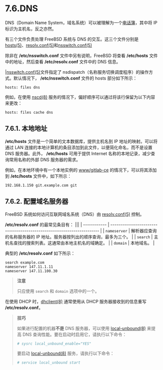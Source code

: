 # 7.6.DNS

DNS（Domain Name System，域名系统）可以被理解为一个[电话簿](https://en.wikipedia.org/wiki/Telephone_directory)，其中将 IP 标识为主机名，反之亦然。

有三个文件负责处理 FreeBSD 系统与 DNS 的交互。这三个文件分别是[hosts(5)](https://man.freebsd.org/cgi/man.cgi?query=hosts&sektion=5&format=html)、[resolv.conf(5)](https://man.freebsd.org/cgi/man.cgi?query=resolv.conf&sektion=5&format=html)和[nsswitch.conf(5)](https://man.freebsd.org/cgi/man.cgi?query=nsswitch.conf&sektion=5&format=html)

除非在 **/etc/nsswitch.conf** 文件中另有说明，FreeBSD 将查看 **/etc/hosts** 文件中的地址，然后查看 **/etc/resolv.conf** 文件中的 DNS 信息。

|[nsswitch.conf(5)](https://man.freebsd.org/cgi/man.cgi?query=nsswitch.conf&sektion=5&format=html)文件指定了 nsdispatch（名称服务切换调度程序）的操作方式。默认情况下， **/etc/nsswitch.conf** 文件的 hosts 部分如下所示：

```plaintext
hosts: files dns
```

例如，在使用 [nscd(8)](https://man.freebsd.org/cgi/man.cgi?query=nscd&sektion=8&format=html) 服务的情况下，偏好顺序可以通过将该行保留为以下内容来更改：

```plaintext
hosts: files cache dns
```

## 7.6.1. 本地地址

**/etc/hosts** 文件是一个简单的文本数据库，提供主机名到 IP 地址的映射。可以将通过 LAN 连接的本地计算机的条目添加到此文件，以便简化命名，而不是设置 DNS 服务器。此外， **/etc/hosts** 可用于提供 Internet 名称的本地记录，减少查询常用名称的外部 DNS 服务器的需求。

例如，在本地环境中有一个本地实例的 [www/gitlab-ce](https://cgit.freebsd.org/ports/tree/www/gitlab-ce/) 的情况下，可以将其添加到 **/etc/hosts** 文件中，如下所示：

```plaintext
192.168.1.150 git.example.com git
```

## 7.6.2. 配置域名服务器

FreeBSD 系统如何访问互联网域名系统（DNS）由 [resolv.conf(5)](https://man.freebsd.org/cgi/man.cgi?query=resolv.conf&sektion=5&format=html) 控制。

**/etc/resolv.conf** 的最常见条目有：
|||
| ------------ | ------------------------------------------------------------------------ |
| `nameserver` | 解析器应查询的名称服务器的 IP 地址。服务器按列出的顺序查询，最多为三个。 |
| `search`     | 主机名查找的搜索列表。这通常由本地主机名的域确定。                       |
| `domain`     | 本地域名。                                                               |

典型的 **/etc/resolv.conf** 如下所示：

```plaintext
search example.com
nameserver 147.11.1.11
nameserver 147.11.100.30
```

> **注意**
>
> 只应使用 `search` 和 `domain` 选项中的一个。 

在使用 DHCP 时，[dhclient(8)](https://man.freebsd.org/cgi/man.cgi?query=dhclient&sektion=8&format=html) 通常使用从 DHCP 服务器接收到的信息重写 **/etc/resolv.conf**。

> **技巧**
>
> 如果进行配置的机器**不是** DNS 服务器，可以使用 [local-unbound(8)](https://man.freebsd.org/cgi/man.cgi?query=local-unbound&sektion=8&format=html) 来提高 DNS 查询性能。要在启动时启用它，请执行以下命令：
>
>```bash
># sysrc local_unbound_enable="YES"
>```
>
>要启动 [local-unbound(8)](https://man.freebsd.org/cgi/man.cgi?query=local-unbound&sektion=8&format=html) 服务，请执行以下命令：
>
>```bash
># service local_unbound start
>```
